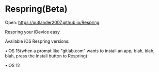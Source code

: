 # Respring(Beta) 
Open: https://outlander2007.github.io/Respring

Respring your iDevice easy

Available iOS Respring versions:

•iOS 15(when a prompt like "gitlab.com" wants to install an app, blah, blah, blah, press the Install button to Respring) 

•iOS 12
